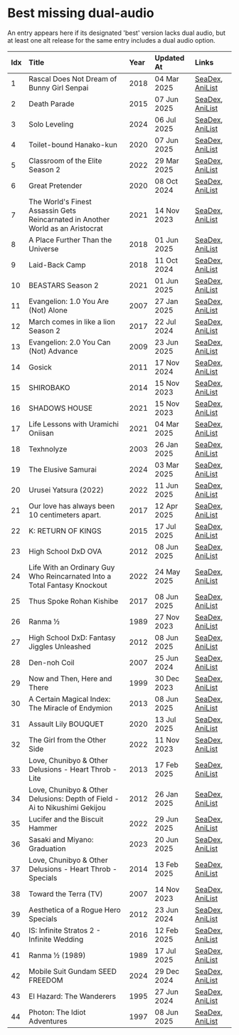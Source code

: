 # Best missing dual-audio

An entry appears here if its designated 'best' version lacks dual audio, but at least one alt release for the same entry includes a dual audio option.


| Idx | Title                                                                           | Year | Updated At  | Links                                                                              |
| :---| :-------------------------------------------------------------------------------| :----| :-----------| :----------------------------------------------------------------------------------|
| 1   | Rascal Does Not Dream of Bunny Girl Senpai                                      | 2018 | 04 Mar 2025 | [SeaDex](https://releases.moe/101291/), [AniList](https://anilist.co/anime/101291) |
| 2   | Death Parade                                                                    | 2015 | 07 Jun 2025 | [SeaDex](https://releases.moe/20931/), [AniList](https://anilist.co/anime/20931)   |
| 3   | Solo Leveling                                                                   | 2024 | 06 Jul 2025 | [SeaDex](https://releases.moe/151807/), [AniList](https://anilist.co/anime/151807) |
| 4   | Toilet-bound Hanako-kun                                                         | 2020 | 07 Jun 2025 | [SeaDex](https://releases.moe/108463/), [AniList](https://anilist.co/anime/108463) |
| 5   | Classroom of the Elite Season 2                                                 | 2022 | 29 Mar 2025 | [SeaDex](https://releases.moe/145545/), [AniList](https://anilist.co/anime/145545) |
| 6   | Great Pretender                                                                 | 2020 | 08 Oct 2024 | [SeaDex](https://releases.moe/110349/), [AniList](https://anilist.co/anime/110349) |
| 7   | The World's Finest Assassin Gets Reincarnated in Another World as an Aristocrat | 2021 | 14 Nov 2023 | [SeaDex](https://releases.moe/129898/), [AniList](https://anilist.co/anime/129898) |
| 8   | A Place Further Than the Universe                                               | 2018 | 01 Jun 2025 | [SeaDex](https://releases.moe/99426/), [AniList](https://anilist.co/anime/99426)   |
| 9   | Laid-Back Camp                                                                  | 2018 | 11 Oct 2024 | [SeaDex](https://releases.moe/98444/), [AniList](https://anilist.co/anime/98444)   |
| 10  | BEASTARS Season 2                                                               | 2021 | 01 Jun 2025 | [SeaDex](https://releases.moe/114194/), [AniList](https://anilist.co/anime/114194) |
| 11  | Evangelion: 1.0 You Are (Not) Alone                                             | 2007 | 27 Jan 2025 | [SeaDex](https://releases.moe/2759/), [AniList](https://anilist.co/anime/2759)     |
| 12  | March comes in like a lion Season 2                                             | 2017 | 22 Jul 2024 | [SeaDex](https://releases.moe/98478/), [AniList](https://anilist.co/anime/98478)   |
| 13  | Evangelion: 2.0 You Can (Not) Advance                                           | 2009 | 23 Jun 2025 | [SeaDex](https://releases.moe/3784/), [AniList](https://anilist.co/anime/3784)     |
| 14  | Gosick                                                                          | 2011 | 17 Nov 2024 | [SeaDex](https://releases.moe/8425/), [AniList](https://anilist.co/anime/8425)     |
| 15  | SHIROBAKO                                                                       | 2014 | 15 Nov 2023 | [SeaDex](https://releases.moe/20812/), [AniList](https://anilist.co/anime/20812)   |
| 16  | SHADOWS HOUSE                                                                   | 2021 | 15 Nov 2023 | [SeaDex](https://releases.moe/125038/), [AniList](https://anilist.co/anime/125038) |
| 17  | Life Lessons with Uramichi Oniisan                                              | 2021 | 04 Mar 2025 | [SeaDex](https://releases.moe/112802/), [AniList](https://anilist.co/anime/112802) |
| 18  | Texhnolyze                                                                      | 2003 | 26 Jan 2025 | [SeaDex](https://releases.moe/26/), [AniList](https://anilist.co/anime/26)         |
| 19  | The Elusive Samurai                                                             | 2024 | 03 Mar 2025 | [SeaDex](https://releases.moe/162896/), [AniList](https://anilist.co/anime/162896) |
| 20  | Urusei Yatsura (2022)                                                           | 2022 | 11 Jun 2025 | [SeaDex](https://releases.moe/143277/), [AniList](https://anilist.co/anime/143277) |
| 21  | Our love has always been 10 centimeters apart.                                  | 2017 | 12 Apr 2025 | [SeaDex](https://releases.moe/98977/), [AniList](https://anilist.co/anime/98977)   |
| 22  | K: RETURN OF KINGS                                                              | 2015 | 17 Jul 2025 | [SeaDex](https://releases.moe/20913/), [AniList](https://anilist.co/anime/20913)   |
| 23  | High School DxD OVA                                                             | 2012 | 08 Jun 2025 | [SeaDex](https://releases.moe/12729/), [AniList](https://anilist.co/anime/12729)   |
| 24  | Life With an Ordinary Guy Who Reincarnated Into a Total Fantasy Knockout        | 2022 | 24 May 2025 | [SeaDex](https://releases.moe/134252/), [AniList](https://anilist.co/anime/134252) |
| 25  | Thus Spoke Rohan Kishibe                                                        | 2017 | 08 Jun 2025 | [SeaDex](https://releases.moe/21778/), [AniList](https://anilist.co/anime/21778)   |
| 26  | Ranma ½                                                                         | 1989 | 27 Nov 2023 | [SeaDex](https://releases.moe/210/), [AniList](https://anilist.co/anime/210)       |
| 27  | High School DxD: Fantasy Jiggles Unleashed                                      | 2012 | 08 Jun 2025 | [SeaDex](https://releases.moe/13357/), [AniList](https://anilist.co/anime/13357)   |
| 28  | Den-noh Coil                                                                    | 2007 | 25 Jun 2024 | [SeaDex](https://releases.moe/2164/), [AniList](https://anilist.co/anime/2164)     |
| 29  | Now and Then, Here and There                                                    | 1999 | 30 Dec 2023 | [SeaDex](https://releases.moe/160/), [AniList](https://anilist.co/anime/160)       |
| 30  | A Certain Magical Index: The Miracle of Endymion                                | 2013 | 08 Jun 2025 | [SeaDex](https://releases.moe/11743/), [AniList](https://anilist.co/anime/11743)   |
| 31  | Assault Lily BOUQUET                                                            | 2020 | 13 Jul 2025 | [SeaDex](https://releases.moe/112479/), [AniList](https://anilist.co/anime/112479) |
| 32  | The Girl from the Other Side                                                    | 2022 | 11 Nov 2023 | [SeaDex](https://releases.moe/130550/), [AniList](https://anilist.co/anime/130550) |
| 33  | Love, Chunibyo & Other Delusions - Heart Throb - Lite                           | 2013 | 17 Feb 2025 | [SeaDex](https://releases.moe/20582/), [AniList](https://anilist.co/anime/20582)   |
| 34  | Love, Chunibyo & Other Delusions: Depth of Field - Ai to Nikushimi Gekijou      | 2012 | 26 Jan 2025 | [SeaDex](https://releases.moe/15879/), [AniList](https://anilist.co/anime/15879)   |
| 35  | Lucifer and the Biscuit Hammer                                                  | 2022 | 29 Jun 2025 | [SeaDex](https://releases.moe/144323/), [AniList](https://anilist.co/anime/144323) |
| 36  | Sasaki and Miyano: Graduation                                                   | 2023 | 20 Jun 2025 | [SeaDex](https://releases.moe/146743/), [AniList](https://anilist.co/anime/146743) |
| 37  | Love, Chunibyo & Other Delusions - Heart Throb - Specials                       | 2014 | 13 Feb 2025 | [SeaDex](https://releases.moe/20777/), [AniList](https://anilist.co/anime/20777)   |
| 38  | Toward the Terra (TV)                                                           | 2007 | 14 Nov 2023 | [SeaDex](https://releases.moe/2158/), [AniList](https://anilist.co/anime/2158)     |
| 39  | Aesthetica of a Rogue Hero Specials                                             | 2012 | 23 Jun 2024 | [SeaDex](https://releases.moe/15729/), [AniList](https://anilist.co/anime/15729)   |
| 40  | IS: Infinite Stratos 2 - Infinite Wedding                                       | 2016 | 12 Feb 2025 | [SeaDex](https://releases.moe/98860/), [AniList](https://anilist.co/anime/98860)   |
| 41  | Ranma ½ (1989)                                                                  | 1989 | 17 Jul 2025 | [SeaDex](https://releases.moe/149939/), [AniList](https://anilist.co/anime/149939) |
| 42  | Mobile Suit Gundam SEED FREEDOM                                                 | 2024 | 29 Dec 2024 | [SeaDex](https://releases.moe/134761/), [AniList](https://anilist.co/anime/134761) |
| 43  | El Hazard: The Wanderers                                                        | 1995 | 27 Jun 2024 | [SeaDex](https://releases.moe/116/), [AniList](https://anilist.co/anime/116)       |
| 44  | Photon: The Idiot Adventures                                                    | 1997 | 08 Jun 2025 | [SeaDex](https://releases.moe/1944/), [AniList](https://anilist.co/anime/1944)     |